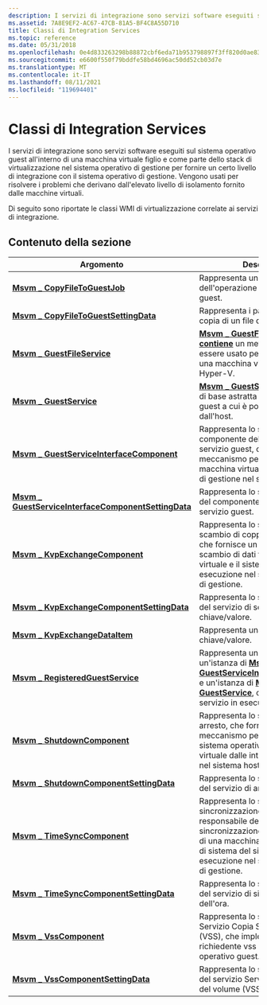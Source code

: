 ```yaml
---
description: I servizi di integrazione sono servizi software eseguiti sul sistema operativo guest all'interno di una macchina virtuale figlio e come parte dello stack di virtualizzazione nel sistema operativo di gestione per fornire un certo livello di integrazione con il sistema operativo di gestione.
ms.assetid: 7A8E9EF2-AC67-47CB-81A5-BF4C8A55D710
title: Classi di Integration Services
ms.topic: reference
ms.date: 05/31/2018
ms.openlocfilehash: 0e4d833263298b88872cbf6eda71b953798897f3ff820d0ae831b818b9c92eaf
ms.sourcegitcommit: e6600f550f79bddfe58bd4696ac50dd52cb03d7e
ms.translationtype: MT
ms.contentlocale: it-IT
ms.lasthandoff: 08/11/2021
ms.locfileid: "119694401"
---
```

# <a name="integration-services-classes"></a>Classi di Integration Services

I servizi di integrazione sono servizi software eseguiti sul sistema operativo guest all'interno di una macchina virtuale figlio e come parte dello stack di virtualizzazione nel sistema operativo di gestione per fornire un certo livello di integrazione con il sistema operativo di gestione. Vengono usati per risolvere i problemi che derivano dall'elevato livello di isolamento fornito dalle macchine virtuali.

Di seguito sono riportate le classi WMI di virtualizzazione correlate ai servizi di integrazione.

## <a name="in-this-section"></a>Contenuto della sezione



| Argomento                                                                                                                | Descrizione                                                                                                                                                                                                                                                           |
|----------------------------------------------------------------------------------------------------------------------|-----------------------------------------------------------------------------------------------------------------------------------------------------------------------------------------------------------------------------------------------------------------------|
| [**Msvm \_ CopyFileToGuestJob**](msvm-copyfiletoguestjob.md)<br/>                                               | Rappresenta un processo dell'operazione del servizio file guest. <br/>                                                                                                                                                                                                            |
| [**Msvm \_ CopyFileToGuestSettingData**](msvm-copyfiletoguestsettingdata.md)<br/>                               | Rappresenta i parametri per la copia di un file dall'host nel guest. <br/>                                                                                                                                                                                |
| [**Msvm \_ GuestFileService**](msvm-guestfileservice.md)<br/>                                                   | [**Msvm \_ GuestFileService contiene**](msvm-guestfileservice.md) un metodo che può essere usato per copiare un file in una macchina virtuale dall'host Hyper-V. <br/>                                                                                                     |
| [**Msvm \_ GuestService**](msvm-guestservice.md)<br/>                                                           | [**Msvm \_ GuestService**](msvm-guestservice.md) è la classe di base astratta per i servizi nel guest a cui è possibile accedere dall'host. <br/>                                                                                                                  |
| [**Msvm \_ GuestServiceInterfaceComponent**](msvm-guestserviceinterfacecomponent.md)<br/>                       | Rappresenta lo stato del componente dell'interfaccia del servizio guest, che fornisce un meccanismo per interagire con la macchina virtuale dalle interfacce di gestione nel sistema host. <br/>                                                                         |
| [**Msvm \_ GuestServiceInterfaceComponentSettingData**](msvm-guestserviceinterfacecomponentsettingdata.md)<br/> | Rappresenta lo stato configurato del componente dell'interfaccia del servizio guest. <br/>                                                                                                                                                                                 |
| [**Msvm \_ KvpExchangeComponent**](msvm-kvpexchangecomponent.md)<br/>                                           | Rappresenta lo stato del servizio di scambio di coppie chiave/valore, che fornisce un meccanismo per lo scambio di dati tra la macchina virtuale e il sistema operativo in esecuzione nel sistema operativo di gestione.<br/>                                                  |
| [**Msvm \_ KvpExchangeComponentSettingData**](msvm-kvpexchangecomponentsettingdata.md)<br/>                     | Rappresenta lo stato configurato del servizio di scambio di coppie chiave/valore.<br/>                                                                                                                                                                                    |
| [**Msvm \_ KvpExchangeDataItem**](msvm-kvpexchangedataitem.md)<br/>                                             | Rappresenta una coppia chiave/valore.<br/>                                                                                                                                                                                                                               |
| [**Msvm \_ RegisteredGuestService**](msvm-registeredguestservice.md)<br/>                                       | Rappresenta un'associazione tra un'istanza di [**Msvm \_ GuestServiceInterfaceComponent**](msvm-guestserviceinterfacecomponent.md) e un'istanza di [**Msvm \_ GuestService**](msvm-guestservice.md), che rappresenta un servizio in esecuzione nel guest. <br/> |
| [**Msvm \_ ShutdownComponent**](msvm-shutdowncomponent.md)<br/>                                                 | Rappresenta lo stato del servizio di arresto, che fornisce un meccanismo per arrestare il sistema operativo della macchina virtuale dalle interfacce di gestione nel sistema host.<br/>                                                                       |
| [**Msvm \_ ShutdownComponentSettingData**](msvm-shutdowncomponentsettingdata.md)<br/>                           | Rappresenta lo stato configurato del servizio di arresto.<br/>                                                                                                                                                                                                   |
| [**Msvm \_ TimeSyncComponent**](msvm-timesynccomponent.md)<br/>                                                 | Rappresenta lo stato del servizio di sincronizzazione dell'ora, responsabile della sincronizzazione dell'ora di sistema di una macchina virtuale con l'ora di sistema del sistema operativo in esecuzione nel sistema operativo di gestione.<br/>                             |
| [**Msvm \_ TimeSyncComponentSettingData**](msvm-timesynccomponentsettingdata.md)<br/>                           | Rappresenta lo stato configurato del servizio di sincronizzazione dell'ora.<br/>                                                                                                                                                                                       |
| [**Msvm \_ VssComponent**](msvm-vsscomponent.md)<br/>                                                           | Rappresenta lo stato del servizio Servizio Copia Shadow del volume (VSS), che implementa il richiedente vss nel sistema operativo guest.<br/>                                                                                                                    |
| [**Msvm \_ VssComponentSettingData**](msvm-vsscomponentsettingdata.md)<br/>                                     | Rappresenta lo stato configurato del servizio Servizio Copia Shadow del volume (VSS).<br/>                                                                                                                                                                           |



 

 

 




